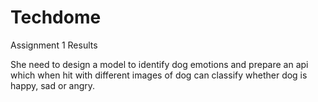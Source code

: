 # Techdome
Assignment 1 Results

She need to design a model to identify dog emotions and prepare an api which when hit with different images of dog can classify whether dog is happy, sad or angry.
